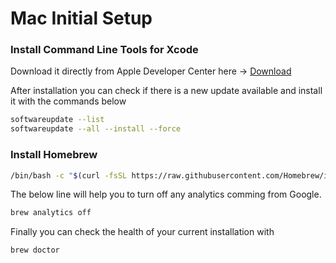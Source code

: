 # Mac Initial Setup

### Install Command Line Tools for Xcode 

Download it directly from Apple Developer Center here -> [Download](https://developer.apple.com/download/more/?=command%20line%20tools)

After installation you can check if there is a new update available and install it with the commands below

```sh
softwareupdate --list
softwareupdate --all --install --force
```

### Install Homebrew

```sh
/bin/bash -c "$(curl -fsSL https://raw.githubusercontent.com/Homebrew/install/master/install.sh)"  
```

The below line will help you to turn off any analytics comming from Google.

```sh
brew analytics off
```

Finally you can check the health of your current installation with 

```sh
brew doctor
```
